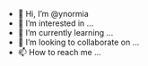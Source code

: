- 👋 Hi, I’m @ynormia
- 👀 I’m interested in ...
- 🌱 I’m currently learning ...
- 💞️ I’m looking to collaborate on ...
- 📫 How to reach me ...

<!---
ynormia/ynormia is a ✨ special ✨ repository because its `README.md` (this file) appears on your GitHub profile.
You can click the Preview link to take a look at your changes.
--->
